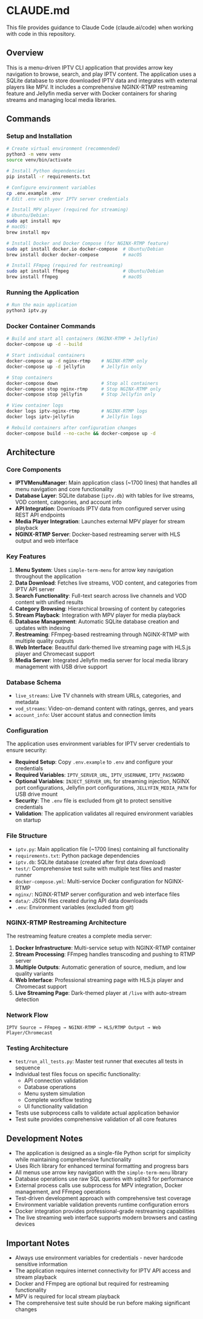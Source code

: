 # CLAUDE.md

This file provides guidance to Claude Code (claude.ai/code) when working with code in this repository.

## Overview

This is a menu-driven IPTV CLI application that provides arrow key navigation to browse, search, and play IPTV content. The application uses a SQLite database to store downloaded IPTV data and integrates with external players like MPV. It includes a comprehensive NGINX-RTMP restreaming feature and Jellyfin media server with Docker containers for sharing streams and managing local media libraries.

## Commands

### Setup and Installation
```bash
# Create virtual environment (recommended)
python3 -m venv venv
source venv/bin/activate

# Install Python dependencies
pip install -r requirements.txt

# Configure environment variables
cp .env.example .env
# Edit .env with your IPTV server credentials

# Install MPV player (required for streaming)
# Ubuntu/Debian:
sudo apt install mpv
# macOS:
brew install mpv

# Install Docker and Docker Compose (for NGINX-RTMP feature)
sudo apt install docker.io docker-compose  # Ubuntu/Debian
brew install docker docker-compose         # macOS

# Install FFmpeg (required for restreaming)
sudo apt install ffmpeg                    # Ubuntu/Debian
brew install ffmpeg                        # macOS
```

### Running the Application
```bash
# Run the main application
python3 iptv.py
```

### Docker Container Commands
```bash
# Build and start all containers (NGINX-RTMP + Jellyfin)
docker-compose up -d --build

# Start individual containers
docker-compose up -d nginx-rtmp    # NGINX-RTMP only  
docker-compose up -d jellyfin      # Jellyfin only

# Stop containers
docker-compose down                # Stop all containers
docker-compose stop nginx-rtmp     # Stop NGINX-RTMP only
docker-compose stop jellyfin       # Stop Jellyfin only

# View container logs
docker logs iptv-nginx-rtmp        # NGINX-RTMP logs
docker logs iptv-jellyfin          # Jellyfin logs

# Rebuild containers after configuration changes
docker-compose build --no-cache && docker-compose up -d
```

## Architecture

### Core Components

- **IPTVMenuManager**: Main application class (~1700 lines) that handles all menu navigation and core functionality
- **Database Layer**: SQLite database (`iptv.db`) with tables for live streams, VOD content, categories, and account info
- **API Integration**: Downloads IPTV data from configured server using REST API endpoints
- **Media Player Integration**: Launches external MPV player for stream playback
- **NGINX-RTMP Server**: Docker-based restreaming server with HLS output and web interface

### Key Features

1. **Menu System**: Uses `simple-term-menu` for arrow key navigation throughout the application
2. **Data Download**: Fetches live streams, VOD content, and categories from IPTV API server
3. **Search Functionality**: Full-text search across live channels and VOD content with unified results
4. **Category Browsing**: Hierarchical browsing of content by categories
5. **Stream Playback**: Integration with MPV player for media playback
6. **Database Management**: Automatic SQLite database creation and updates with indexing
7. **Restreaming**: FFmpeg-based restreaming through NGINX-RTMP with multiple quality outputs
8. **Web Interface**: Beautiful dark-themed live streaming page with HLS.js player and Chromecast support
9. **Media Server**: Integrated Jellyfin media server for local media library management with USB drive support

### Database Schema

- `live_streams`: Live TV channels with stream URLs, categories, and metadata
- `vod_streams`: Video-on-demand content with ratings, genres, and years  
- `account_info`: User account status and connection limits

### Configuration

The application uses environment variables for IPTV server credentials to ensure security:
- **Required Setup**: Copy `.env.example` to `.env` and configure your credentials
- **Required Variables**: `IPTV_SERVER_URL`, `IPTV_USERNAME`, `IPTV_PASSWORD`
- **Optional Variables**: `INJECT_SERVER_URL` for streaming injection, NGINX port configurations, Jellyfin port configurations, `JELLYFIN_MEDIA_PATH` for USB drive mount
- **Security**: The `.env` file is excluded from git to protect sensitive credentials
- **Validation**: The application validates all required environment variables on startup

### File Structure

- `iptv.py`: Main application file (~1700 lines) containing all functionality
- `requirements.txt`: Python package dependencies
- `iptv.db`: SQLite database (created after first data download)
- `test/`: Comprehensive test suite with multiple test files and master runner
- `docker-compose.yml`: Multi-service Docker configuration for NGINX-RTMP
- `nginx/`: NGINX-RTMP server configuration and web interface files
- `data/`: JSON files created during API data downloads
- `.env`: Environment variables (excluded from git)

### NGINX-RTMP Restreaming Architecture

The restreaming feature creates a complete media server:

1. **Docker Infrastructure**: Multi-service setup with NGINX-RTMP container
2. **Stream Processing**: FFmpeg handles transcoding and pushing to RTMP server
3. **Multiple Outputs**: Automatic generation of source, medium, and low quality variants
4. **Web Interface**: Professional streaming page with HLS.js player and Chromecast support
5. **Live Streaming Page**: Dark-themed player at `/live` with auto-stream detection

### Network Flow
```
IPTV Source → FFmpeg → NGINX-RTMP → HLS/RTMP Output → Web Player/Chromecast
```

### Testing Architecture

- `test/run_all_tests.py`: Master test runner that executes all tests in sequence
- Individual test files focus on specific functionality:
  - API connection validation
  - Database operations
  - Menu system simulation  
  - Complete workflow testing
  - UI functionality validation
- Tests use subprocess calls to validate actual application behavior
- Test suite provides comprehensive validation of all core features

## Development Notes

- The application is designed as a single-file Python script for simplicity while maintaining comprehensive functionality
- Uses Rich library for enhanced terminal formatting and progress bars
- All menus use arrow key navigation with the `simple-term-menu` library
- Database operations use raw SQL queries with sqlite3 for performance
- External process calls use subprocess for MPV integration, Docker management, and FFmpeg operations
- Test-driven development approach with comprehensive test coverage
- Environment variable validation prevents runtime configuration errors
- Docker integration provides professional-grade restreaming capabilities
- The live streaming web interface supports modern browsers and casting devices

## Important Notes

- Always use environment variables for credentials - never hardcode sensitive information
- The application requires internet connectivity for IPTV API access and stream playback
- Docker and FFmpeg are optional but required for restreaming functionality
- MPV is required for local stream playback
- The comprehensive test suite should be run before making significant changes